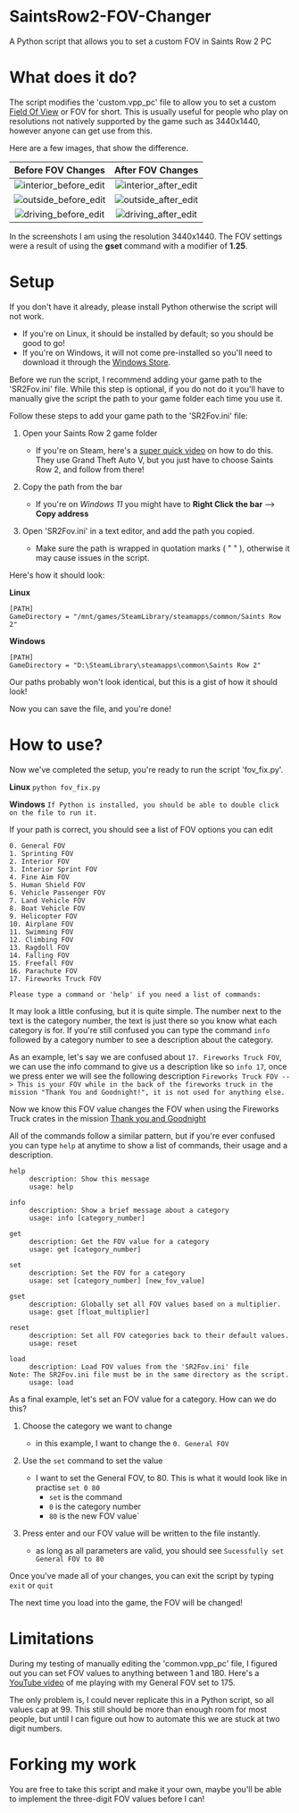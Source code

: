 # SaintsRow2-FOV-Changer
A Python script that allows you to set a custom FOV in Saints Row 2 PC

# What does it do?
The script modifies the 'custom.vpp_pc' file to allow you to set a custom [Field Of View](https://en.wikipedia.org/wiki/Field_of_view_in_video_games) or FOV for short. This is usually useful for people who play on resolutions not natively supported by the game such as 3440x1440, however anyone can get use from this.

Here are a few images, that show the difference.

Before FOV Changes            |  After FOV Changes
:-------------------------:|:-------------------------:
![interior_before_edit](https://github.com/user-attachments/assets/27f2a1a6-3049-4f45-97d2-477897f507cd) | ![interior_after_edit](https://github.com/user-attachments/assets/13b5e422-7cf7-4020-98e3-8b3ad39a4bcd)
![outside_before_edit](https://github.com/user-attachments/assets/c894f0f6-0fb6-454e-a4f5-e415685adee7) | ![outside_after_edit](https://github.com/user-attachments/assets/46c54b1b-ad3c-450e-8be2-bda0e9f589f7)
![driving_before_edit](https://github.com/user-attachments/assets/4f28522f-c1bc-456d-a52b-b4f31d971b95) | ![driving_after_edit](https://github.com/user-attachments/assets/995042ea-9744-4666-a280-cea78255312a)

In the screenshots I am using the resolution 3440x1440. The FOV settings were a result of using the **gset** command with a modifier of **1.25**.

# Setup
If you don't have it already, please install Python otherwise the script will not work. 
  * If you're on Linux, it should be installed by default; so you should be good to go! 
  * If you're on Windows, it will not come pre-installed so you'll need to download it through the [Windows Store](https://apps.microsoft.com/search/publisher?name=Python+Software+Foundation&hl=en-us&gl=US).


Before we run the script, I recommend adding your game path to the 'SR2Fov.ini' file. While this step is optional, if you do not do it you'll have to manually give the script the path to your game folder each time you use it.

Follow these steps to add your game path to the 'SR2Fov.ini' file:
  1. Open your Saints Row 2 game folder
      * If you're on Steam, here's a [super quick video](https://www.youtube.com/watch?v=_ETOk98WN1A) on how to do this. They use Grand Theft Auto V, but you just have to choose Saints Row 2, and follow from there!
  
  2. Copy the path from the bar
      * If you're on *Windows 11* you might have to **Right Click the bar** --> **Copy address**

  3. Open 'SR2Fov.ini' in a text editor, and add the path you copied.
      * Make sure the path is wrapped in quotation marks ( " " ), otherwise it may cause issues in the script.

  Here's how it should look:

  **Linux**
```
[PATH]
GameDirectory = "/mnt/games/SteamLibrary/steamapps/common/Saints Row 2"
```
  **Windows**
```
[PATH]
GameDirectory = "D:\SteamLibrary\steamapps\common\Saints Row 2"
```

Our paths probably won't look identical, but this is a gist of how it should look!

Now you can save the file, and you're done!

# How to use?
Now we've completed the setup, you're ready to run the script 'fov_fix.py'.

  **Linux**
  `python fov_fix.py`

  **Windows**
  `If Python is installed, you should be able to double click on the file to run it.`

If your path is correct, you should see a list of FOV options you can edit
```
0. General FOV
1. Sprinting FOV
2. Interior FOV
3. Interior Sprint FOV
4. Fine Aim FOV
5. Human Shield FOV
6. Vehicle Passenger FOV
7. Land Vehicle FOV
8. Boat Vehicle FOV
9. Helicopter FOV
10. Airplane FOV
11. Swimming FOV
12. Climbing FOV
13. Ragdoll FOV
14. Falling FOV
15. Freefall FOV
16. Parachute FOV
17. Fireworks Truck FOV

Please type a command or 'help' if you need a list of commands: 
```

It may look a little confusing, but it is quite simple. The number next to the text is the category number, the text is just there so you know what each category is for. If you're still confused you can type the command `info` followed by a category number to see a description about the category.

As an example, let's say we are confused about `17. Fireworks Truck FOV`, we can use the info command to give us a description like so `info 17`, once we press enter we will see the following description `Fireworks Truck FOV --> This is your FOV while in the back of the fireworks truck in the mission "Thank You and Goodnight!", it is not used for anything else.`

Now we know this FOV value changes the FOV when using the Fireworks Truck crates in the mission [Thank you and Goodnight](https://saintsrow.fandom.com/wiki/Thank_You_and_Goodnight!)

All of the commands follow a similar pattern, but if you're ever confused you can type `help` at anytime to show a list of commands, their usage and a description.
```
help
     description: Show this message
     usage: help 

info
     description: Show a brief message about a category
     usage: info [category_number] 

get
     description: Get the FOV value for a category
     usage: get [category_number] 

set
     description: Set the FOV for a category
     usage: set [category_number] [new_fov_value] 

gset
     description: Globally set all FOV values based on a multiplier.
     usage: gset [float_multiplier] 

reset
     description: Set all FOV categories back to their default values.
     usage: reset 

load
     description: Load FOV values from the 'SR2Fov.ini' file
Note: The SR2Fov.ini file must be in the same directory as the script.
     usage: load 
```

As a final example, let's set an FOV value for a category. How can we do this?
1. Choose the category we want to change
    * in this example, I want to change the `0. General FOV`

2. Use the `set` command to set the value
    * I want to set the General FOV, to 80. This is what it would look like in practise `set 0 80`
        * `set` is the command
        * `0` is the category number
        * `80` is the new FOV value`

3. Press enter and our FOV value will be written to the file instantly.
    * as long as all parameters are valid, you should see `Sucessfully set General FOV to 80`

Once you've made all of your changes, you can exit the script by typing `exit` or `quit`

The next time you load into the game, the FOV will be changed!

# Limitations
During my testing of manually editing the 'common.vpp_pc' file, I figured out you can set FOV values to anything between 1 and 180. Here's a [YouTube video](https://www.youtube.com/watch?v=SAWWRo4ZQD4) of me playing with my General FOV set to 175.

The only problem is, I could never replicate this in a Python script, so all values cap at 99. This still should be more than enough room for most people, but until I can figure out how to automate this we are stuck at two digit numbers.

# Forking my work
You are free to take this script and make it your own, maybe you'll be able to implement the three-digit FOV values before I can!
